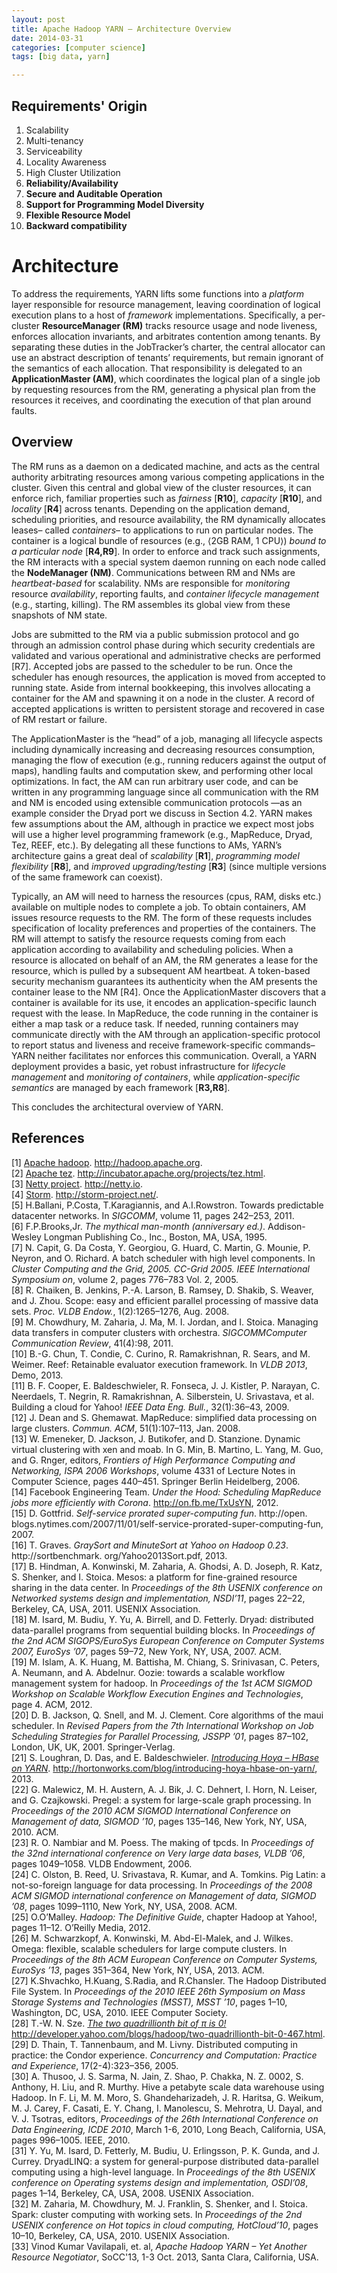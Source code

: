 ```yaml
---
layout: post
title: Apache Hadoop YARN – Architecture Overview
date: 2014-03-31
categories: [computer science]
tags: [big data, yarn]

---
```


Requirements' Origin
---

1. Scalability
2. Multi-tenancy
3. Serviceability
4. Locality Awareness
5. High Cluster Utilization
6. **Reliability/Availability**
7. **Secure and Auditable Operation**
8. **Support for Programming Model Diversity**
9. **Flexible Resource Model**
10. **Backward compatibility**


# Architecture 

To address the requirements, YARN lifts some functions into a *platform* layer responsible for resource management, leaving coordination of logical execution plans to a host of *framework* implementations. Specifically, a per-cluster **ResourceManager (RM)** tracks resource usage and node liveness, enforces allocation invariants, and arbitrates contention among tenants. By separating these duties in the JobTracker’s charter, the central allocator can use an abstract description of tenants’ requirements, but remain ignorant of the
semantics of each allocation. That responsibility is delegated to an **ApplicationMaster (AM)**, which coordinates the logical plan of a single job by requesting resources from the RM, generating a physical plan from the resources it receives, and coordinating the execution of that plan around faults.

Overview
---

The RM runs as a daemon on a dedicated machine, and acts as the central authority arbitrating resources among various competing applications in the cluster. Given this central and global view of the cluster resources, it can enforce rich, familiar properties such as *fairness* [**R10**], *capacity* [**R10**], and *locality* [**R4**] across tenants. Depending on the application demand, scheduling priorities, and resource availability, the RM dynamically allocates leases– called *containers*– to applications to run on particular nodes. The container is a logical bundle of resources (e.g., ⟨2GB RAM, 1 CPU⟩) *bound to a particular node* [**R4,R9**]. In order to enforce and track such assignments, the RM interacts with a special system daemon running on each node called the **NodeManager (NM)**. Communications between RM and NMs are *heartbeat-based* for scalability. NMs are responsible for *monitoring* resource *availability*, reporting faults, and *container lifecycle management* (e.g., starting, killing). The RM assembles its global view from these snapshots of NM state.


Jobs are submitted to the RM via a public submission protocol and go through an admission control phase during which security credentials are validated and various operational and administrative checks are performed [R7]. Accepted jobs are passed to the scheduler to be run. Once the scheduler has enough resources, the application is moved from accepted to running state. Aside from internal bookkeeping, this involves allocating a container for the AM and spawning it on a node in the cluster. A record of accepted applications is written to persistent storage and recovered in case of RM restart or failure.


The ApplicationMaster is the “head” of a job, managing all lifecycle aspects including dynamically increasing and decreasing resources consumption, managing the flow of execution (e.g., running reducers against the output of maps), handling faults and computation skew, and performing other local optimizations. In fact, the AM can run arbitrary user code, and can be written in any programming language since all communication with the RM and NM is encoded using extensible communication protocols —as an example consider the Dryad port we discuss in Section 4.2. YARN makes few assumptions about the AM, although in practice we expect most jobs will use a higher level programming framework (e.g., MapReduce, Dryad, Tez, REEF, etc.). By delegating all these functions to AMs, YARN’s architecture gains a great deal of *scalability* [**R1**], *programming model flexibility* [**R8**], and *improved upgrading/testing* [**R3**] (since multiple versions of the same framework can coexist).


Typically, an AM will need to harness the resources (cpus, RAM, disks etc.) available on multiple nodes to complete a job. To obtain containers, AM issues resource requests to the RM. The form of these requests includes specification of locality preferences and properties of the containers. The RM will attempt to satisfy the resource requests coming from each application according to availability and scheduling policies. When a resource is allocated on behalf of an AM, the RM generates a lease for the resource, which is pulled by a subsequent AM heartbeat. A token-based security mechanism guarantees its authenticity when the AM presents the container lease to the NM [R4]. Once the ApplicationMaster discovers that a container is available for its use, it encodes an application-specific launch request with the lease. In MapReduce, the code running in the container is either a map task or a reduce task. If needed, running containers may communicate directly with the AM through an application-specific protocol to report status and liveness and receive framework-specific commands– YARN neither facilitates nor enforces this communication. Overall, a YARN deployment provides a basic, yet robust infrastructure for *lifecycle management* and *monitoring of containers*, while *application-specific semantics* are managed by each framework [**R3,R8**].


This concludes the architectural overview of YARN. 


References
---
[1] [Apache hadoop](http://hadoop.apache.org). http://hadoop.apache.org.  
[2] [Apache tez](http://incubator.apache.org/projects/tez.html). http://incubator.apache.org/projects/tez.html.   
[3] [Netty project](http://netty.io). http://netty.io.  
[4] [Storm](http://storm-project.net/). http://storm-project.net/.  
[5] H.Ballani, P.Costa, T.Karagiannis, and A.I.Rowstron. Towards predictable datacenter networks. In *SIGCOMM*, volume 11, pages 242–253, 2011.  
[6] F.P.Brooks,Jr. *The mythical man-month (anniversary ed.)*. Addison-Wesley Longman Publishing Co., Inc., Boston, MA, USA, 1995.  
[7] N. Capit, G. Da Costa, Y. Georgiou, G. Huard, C. Martin, G. Mounie, P. Neyron, and O. Richard. A batch scheduler with high level components. In *Cluster Computing and the Grid, 2005. CC-Grid 2005. IEEE International Symposium on*, volume 2, pages 776–783 Vol. 2, 2005.  
[8] R. Chaiken, B. Jenkins, P.-A. Larson, B. Ramsey, D. Shakib, S. Weaver, and J. Zhou. Scope: easy and efficient parallel processing of massive data sets. *Proc. VLDB Endow.*, 1(2):1265–1276, Aug. 2008.  
[9] M. Chowdhury, M. Zaharia, J. Ma, M. I. Jordan, and I. Stoica. Managing data transfers in computer clusters with orchestra. *SIGCOMMComputer Communication Review*, 41(4):98, 2011.  
[10] B.-G. Chun, T. Condie, C. Curino, R. Ramakrishnan, R. Sears, and M. Weimer. Reef: Retainable evaluator execution framework. In *VLDB 2013*, Demo, 2013.  
[11] B. F. Cooper, E. Baldeschwieler, R. Fonseca, J. J. Kistler, P. Narayan, C. Neerdaels, T. Negrin, R. Ramakrishnan, A. Silberstein, U. Srivastava, et al. Building a cloud for Yahoo! *IEEE Data Eng. Bull.*, 32(1):36–43, 2009.  
[12] J. Dean and S. Ghemawat. MapReduce: simplified data processing on large clusters. *Commun. ACM*, 51(1):107–113, Jan. 2008.  
[13] W. Emeneker, D. Jackson, J. Butikofer, and D. Stanzione. Dynamic virtual clustering with xen and moab. In G. Min, B. Martino, L. Yang, M. Guo, and G. Rnger, editors, *Frontiers of High Performance Computing and Networking, ISPA 2006 Workshops*, volume 4331 of Lecture Notes in Computer Science, pages 440–451. Springer Berlin Heidelberg, 2006.  
[14] Facebook Engineering Team. *Under the Hood: Scheduling MapReduce jobs more efficiently with Corona*. http://on.fb.me/TxUsYN, 2012.  
[15] D. Gottfrid. *Self-service prorated super-computing fun*. http://open. blogs.nytimes.com/2007/11/01/self-service-prorated-super-computing-fun, 2007.  
[16] T. Graves. *GraySort and MinuteSort at Yahoo on Hadoop 0.23*. http://sortbenchmark. org/Yahoo2013Sort.pdf, 2013.  
[17] B. Hindman, A. Konwinski, M. Zaharia, A. Ghodsi, A. D. Joseph, R. Katz, S. Shenker, and I. Stoica. Mesos: a platform for fine-grained resource sharing in the data center. In *Proceedings of the 8th USENIX conference on Networked systems design and implementation, NSDI’11*, pages 22–22, Berkeley, CA, USA, 2011. USENIX Association.  
[18] M. Isard, M. Budiu, Y. Yu, A. Birrell, and D. Fetterly. Dryad: distributed data-parallel programs from sequential building blocks. In *Proceedings of the 2nd ACM SIGOPS/EuroSys European Conference on Computer Systems 2007, EuroSys ’07*, pages 59–72, New York, NY, USA, 2007. ACM.  
[19] M. Islam, A. K. Huang, M. Battisha, M. Chiang, S. Srinivasan, C. Peters, A. Neumann, and A. Abdelnur. Oozie: towards a scalable workflow management system for hadoop. In *Proceedings of the 1st ACM SIGMOD Workshop on Scalable Workflow Execution Engines and Technologies*, page 4. ACM, 2012.  
[20] D. B. Jackson, Q. Snell, and M. J. Clement. Core algorithms of the maui scheduler. In *Revised Papers from the 7th International Workshop on Job Scheduling Strategies for Parallel Processing, JSSPP ’01*, pages 87–102, London, UK, UK, 2001. Springer-Verlag.  
[21] S. Loughran, D. Das, and E. Baldeschwieler. [*Introducing Hoya – HBase on YARN*](http://hortonworks.com/blog/introducing-hoya-hbase-on-yarn/). http://hortonworks.com/blog/introducing-hoya-hbase-on-yarn/, 2013.  
[22] G. Malewicz, M. H. Austern, A. J. Bik, J. C. Dehnert, I. Horn, N. Leiser, and G. Czajkowski. Pregel: a system for large-scale graph processing. In *Proceedings of the 2010 ACM SIGMOD International Conference on Management of data, SIGMOD ’10*, pages 135–146, New York, NY, USA, 2010. ACM.  
[23] R. O. Nambiar and M. Poess. The making of tpcds. In *Proceedings of the 32nd international conference on Very large data bases, VLDB ’06*, pages 1049–1058. VLDB Endowment, 2006.  
[24] C. Olston, B. Reed, U. Srivastava, R. Kumar, and A. Tomkins. Pig Latin: a not-so-foreign language for data processing. In *Proceedings of the 2008 ACM SIGMOD international conference on Management of data, SIGMOD ’08*, pages 1099–1110, New York, NY, USA, 2008. ACM.  
[25] O.O’Malley. *Hadoop: The Definitive Guide*, chapter Hadoop at Yahoo!, pages 11–12. O’Reilly Media, 2012.  
[26] M. Schwarzkopf, A. Konwinski, M. Abd-El-Malek, and J. Wilkes. Omega: flexible, scalable schedulers for large compute clusters. In *Proceedings of the 8th ACM European Conference on Computer Systems, EuroSys ’13*, pages 351–364, New York, NY, USA, 2013. ACM.  
[27] K.Shvachko, H.Kuang, S.Radia, and R.Chansler. The Hadoop Distributed File System. In *Proceedings of the 2010 IEEE 26th Symposium on Mass Storage Systems and Technologies (MSST), MSST ’10*, pages 1–10, Washington, DC, USA, 2010. IEEE Computer Society.    
[28] T.-W. N. Sze. [*The two quadrillionth bit of π is 0!*](http://developer.yahoo.com/blogs/hadoop/two-quadrillionth-bit-0-467.html) http://developer.yahoo.com/blogs/hadoop/two-quadrillionth-bit-0-467.html.  
[29] D. Thain, T. Tannenbaum, and M. Livny. Distributed computing in practice: the Condor experience. *Concurrency and Computation: Practice and Experience*, 17(2-4):323–356, 2005.  
[30] A. Thusoo, J. S. Sarma, N. Jain, Z. Shao, P. Chakka, N. Z. 0002, S. Anthony, H. Liu, and R. Murthy. Hive a petabyte scale data warehouse using Hadoop. In F. Li, M. M. Moro, S. Ghandeharizadeh, J. R. Haritsa, G. Weikum, M. J. Carey, F. Casati, E. Y. Chang, I. Manolescu, S. Mehrotra, U. Dayal, and V. J. Tsotras, editors, *Proceedings of the 26th International Conference on Data Engineering, ICDE 2010*, March 1-6, 2010, Long Beach, California, USA, pages 996–1005. IEEE, 2010.  
[31] Y. Yu, M. Isard, D. Fetterly, M. Budiu, U. Erlingsson, P. K. Gunda, and J. Currey. DryadLINQ: a system for general-purpose distributed data-parallel computing using a high-level language. In *Proceedings of the 8th USENIX conference on Operating systems design and implementation, OSDI’08*, pages 1–14, Berkeley, CA, USA, 2008. USENIX Association.  
[32] M. Zaharia, M. Chowdhury, M. J. Franklin, S. Shenker, and I. Stoica. Spark: cluster computing with working sets. In *Proceedings of the 2nd USENIX conference on Hot topics in cloud computing, HotCloud’10*, pages 10–10, Berkeley, CA, USA, 2010. USENIX Association.  
[33] Vinod Kumar Vavilapali, et. al, *Apache Hadoop YARN – Yet Another Resource Negotiator*, SoCC'13, 1-3 Oct. 2013, Santa Clara, California, USA.

